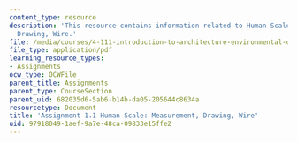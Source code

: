 ```yaml
---
content_type: resource
description: 'This resource contains information related to Human Scale: Measurement,
  Drawing, Wire.'
file: /media/courses/4-111-introduction-to-architecture-environmental-design-spring-2014/979180491aef9a7e48ca09833e15ffe2_MIT4_111S14_Assignment_1.1.pdf
file_type: application/pdf
learning_resource_types:
- Assignments
ocw_type: OCWFile
parent_title: Assignments
parent_type: CourseSection
parent_uid: 682035d6-5ab6-b14b-da05-205644c8634a
resourcetype: Document
title: 'Assignment 1.1 Human Scale: Measurement, Drawing, Wire'
uid: 97918049-1aef-9a7e-48ca-09833e15ffe2
---
```

